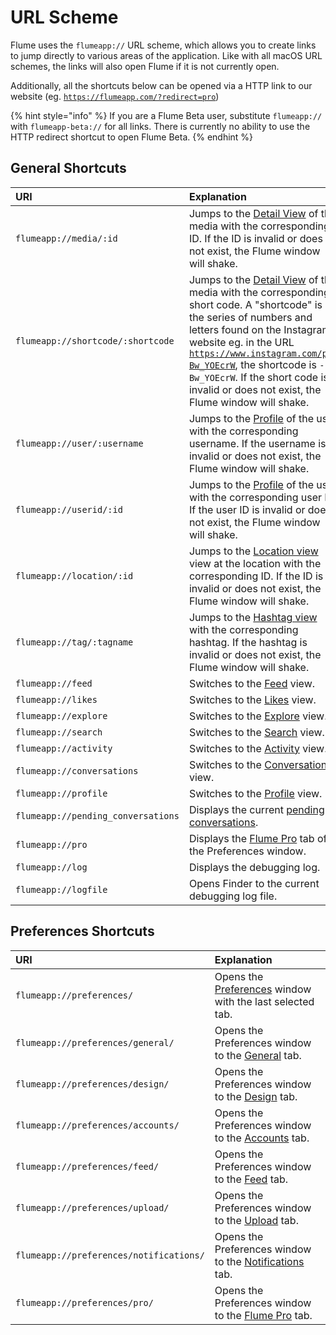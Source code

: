# URL Scheme

Flume uses the `flumeapp://` URL scheme, which allows you to create links to jump directly to various areas of the application. Like with all macOS URL schemes, the links will also open Flume if it is not currently open.

Additionally, all the shortcuts below can be opened via a HTTP link to our website \(eg. [`https://flumeapp.com/?redirect=pro`](https://flumeapp.com/?redirect=pro)\)

{% hint style="info" %}
If you are a Flume Beta user, substitute `flumeapp://` with `flumeapp-beta://` for all links. There is currently no ability to use the HTTP redirect shortcut to open Flume Beta.
{% endhint %}

## General Shortcuts

| URI | Explanation |
| :--- | :--- |
| `flumeapp://media/:id` | Jumps to the [Detail View](../views/detailview.md) of the media with the corresponding ID. If the ID is invalid or does not exist, the Flume window will shake. |
| `flumeapp://shortcode/:shortcode` | Jumps to the [Detail View](../views/detailview.md) of the media with the corresponding short code. A "shortcode" is the series of numbers and letters found on the Instagram website eg. in the URL [`https://www.instagram.com/p/-Bw_YOEcrW`](https://www.instagram.com/p/-Bw_YOEcrW), the shortcode is `-Bw_YOEcrW`. If the short code is invalid or does not exist, the Flume window will shake. |
| `flumeapp://user/:username` | Jumps to the [Profile](../views/profile/) of the user with the corresponding username. If the username is invalid or does not exist, the Flume window will shake. |
| `flumeapp://userid/:id` | Jumps to the [Profile](../views/profile/) of the user with the corresponding user ID. If the user ID is invalid or does not exist, the Flume window will shake. |
| `flumeapp://location/:id` | Jumps to the [Location view](../views/locations.md) view at the location with the corresponding ID. If the ID is invalid or does not exist, the Flume window will shake. |
| `flumeapp://tag/:tagname` | Jumps to the [Hashtag view](../views/hashtags.md) with the corresponding hashtag. If the hashtag is invalid or does not exist, the Flume window will shake. |
| `flumeapp://feed` | Switches to the [Feed](../views/feed.md) view. |
| `flumeapp://likes` | Switches to the [Likes](../views/likes.md) view. |
| `flumeapp://explore` | Switches to the [Explore](../views/explore.md) view. |
| `flumeapp://search` | Switches to the [Search](../views/search.md) view. |
| `flumeapp://activity` | Switches to the [Activity](../views/activity.md) view. |
| `flumeapp://conversations` | Switches to the [Conversations](../views/conversations/) view. |
| `flumeapp://profile` | Switches to the [Profile](../views/profile/) view. |
| `flumeapp://pending_conversations` | Displays the current [pending conversations](../views/conversations/). |
| `flumeapp://pro` | Displays the [Flume Pro](../preferences/flumepro.md) tab of the Preferences window. |
| `flumeapp://log` | Displays the debugging log. |
| `flumeapp://logfile` | Opens Finder to the current debugging log file. |

## Preferences Shortcuts

| URI | Explanation |
| :--- | :--- |
| `flumeapp://preferences/` | Opens the [Preferences](../preferences/preferences.md) window with the last selected tab. |
| `flumeapp://preferences/general/` | Opens the Preferences window to the [General](../preferences/general.md) tab. |
| `flumeapp://preferences/design/` | Opens the Preferences window to the [Design](../preferences/design.md) tab. |
| `flumeapp://preferences/accounts/` | Opens the Preferences window to the [Accounts](../preferences/accounts.md) tab. |
| `flumeapp://preferences/feed/` | Opens the Preferences window to the [Feed](../preferences/feed/) tab. |
| `flumeapp://preferences/upload/` | Opens the Preferences window to the [Upload](../preferences/upload/) tab. |
| `flumeapp://preferences/notifications/` | Opens the Preferences window to the [Notifications](../preferences/notifications.md) tab. |
| `flumeapp://preferences/pro/` | Opens the Preferences window to the [Flume Pro](../preferences/flumepro.md) tab. |

